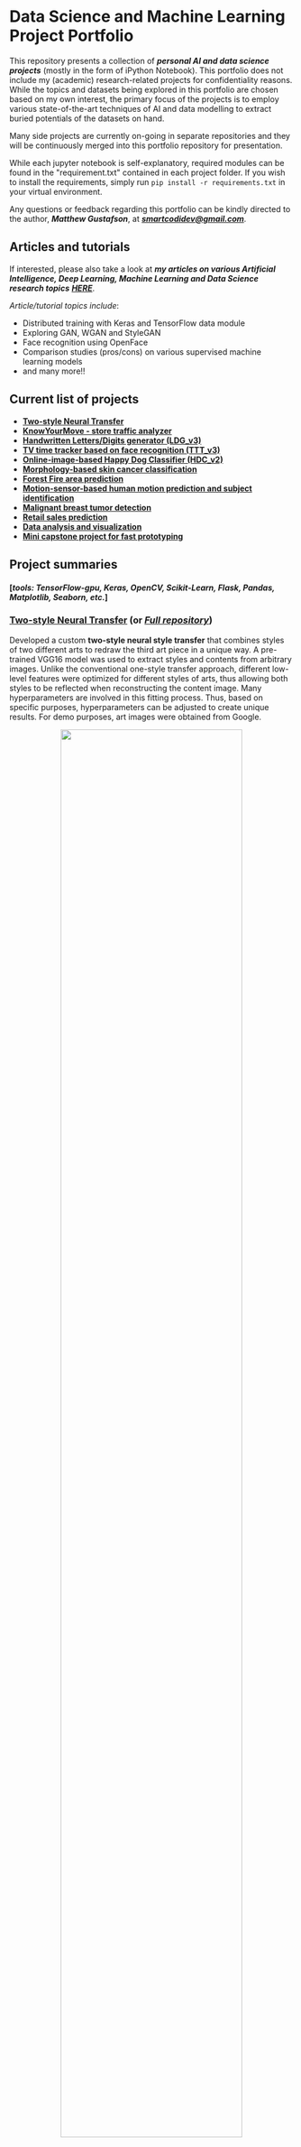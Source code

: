 # Data Science and Machine Learning Project Portfolio

This repository presents a collection of ***personal AI and data science projects*** (mostly in the form of iPython Notebook). This portfolio does not include my (academic) research-related projects for confidentiality reasons. While the topics and datasets being explored in this portfolio are chosen based on my own interest, the primary focus of the projects is to employ various state-of-the-art techniques of AI and data modelling to extract buried potentials of the datasets on hand.

Many side projects are currently on-going in separate repositories and they will be continuously merged into this portfolio repository for presentation.

While each jupyter notebook is self-explanatory, required modules can be found in the "requirement.txt" contained in each project folder. If you wish to install the requirements, simply run `pip install -r requirements.txt` in your virtual environment. 

Any questions or feedback regarding this portfolio can be kindly directed to the author, ***Matthew Gustafson***, at ***smartcodidev@gmail.com***.

## Articles and tutorials

If interested, please also take a look at ***my articles on various Artificial Intelligence, Deep Learning, Machine Learning and Data Science research topics*** [***HERE***](https://github.com/Matthew-AI-Dev/Artificial_Intelligence_articles_and_tutorials).

*Article/tutorial topics include*:

* Distributed training with Keras and TensorFlow data module
* Exploring GAN, WGAN and StyleGAN
* Face recognition using OpenFace
* Comparison studies (pros/cons) on various supervised machine learning models
* and many more!!

## Current list of projects
* [**Two-style Neural Transfer**](#two-style-neural-transfer-or-full-repository)
* [**KnowYourMove - store traffic analyzer**](#knowyourmove-or-full-repository)
* [**Handwritten Letters/Digits generator (LDG_v3)**](#handwritten-letters-and-digits-generator-ldg_v3-or-full-repository)
* [**TV time tracker based on face recognition (TTT_v3)**](#tv-time-tracker-based-on-face-recognition-ttt_v3-or-full-repository)
* [**Online-image-based Happy Dog Classifier (HDC_v2)**](#online-image-based-happy-dog-classifier-hdc_v2-or-full-repository)
* [**Morphology-based skin cancer classification**](#morphology-based-skin-cancer-classification)
* [**Forest Fire area prediction**](#forest-fire-area-prediction)
* [**Motion-sensor-based human motion prediction and subject identification**](#motion-sensor-based-human-motion-prediction-and-subject-identification)
* [**Malignant breast tumor detection**](#malignant-breast-tumor-detection)
* [**Retail sales prediction**](#retail-sales-prediction)
* [**Data analysis and visualization**](#data-analysis-and-visualization)
* [**Mini capstone project for fast prototyping**](#mini-capstone-project-for-fast-prototyping)

## Project summaries
#### [*tools: TensorFlow-gpu, Keras, OpenCV, Scikit-Learn, Flask, Pandas, Matplotlib, Seaborn, etc.*]

### [Two-style Neural Transfer][31] (or [*Full repository*](https://github.com/Matthew-AI-Dev/NeuralStyleTransfer_custom))

Developed a custom **two-style neural style transfer** that combines styles of two different arts to redraw the third art piece in a unique way. A pre-trained VGG16 model was used to extract styles and contents from arbitrary images. Unlike the conventional one-style transfer approach, different low-level features were optimized for different styles of arts, thus allowing both styles to be reflected when reconstructing the content image. Many hyperparameters are involved in this fitting process. Thus, based on specific purposes, hyperparameters can be adjusted to create unique results. For demo purposes, art images were obtained from Google. 

<p align="center">
<img src="TwoStyleTransfer/Readme_images/two_style_outline.png" width=80%></p>

<p align="center">
<img src="TwoStyleTransfer/Readme_images/two_style_sample_images.png" width=80%></p>

<p align="center">
<img src="TwoStyleTransfer/Readme_images/two_style_result.png" width=80%></p>

<p align="center">
<img src="TwoStyleTransfer/Readme_images/two-style.gif" width=50%></p>



### [KnowYourMove][30] (or [*Full repository*](https://github.com/Matthew-AI-Dev/INSIGHT-project))

Deployed computer-vision-based business intelligence tool (**KnowYourMove**) that analyzes time-specific store traffics from store surveillance camera systems. By tracking the motion of individual customers over time (**based on Single Shot Detector and centroid tracking algorithm**), KnowYourMove generates information maps that can provide business owners with hidden insights to understand their customers better (in terms of their shopping routes and aggregated time spent in different areas). KnowYourMove has been deployed as a [**web application**](http://www.knowyourmove.store/) (currently hosted on AWS t2.micro; **NOTE: as of Nov 7, 2019, the instance has been temporarily stopped.**) where a user can upload a surveillance video (or use videos from YouTube) to generate the reports. The information can be filtered by specific time windows (i.e. morning/afternoon or weekdays/weekends, etc). Such information is expected to provide time-specific customer traffics at a store so as to enable micro-optimization of business operations such as store floor plannings and pricing strategy without breaching customer privacy.

<p align="center">
<img src="KnowYourMove/ReadMe_Images/KnowYourMoveGIF.gif" width=100%></p>

<p align="center">
<img src="KnowYourMove/ReadMe_Images/summary_result.png" width=100%></p>



### [Handwritten Letters and Digits generator (LDG_v3)][29] (or [*Full repository*](https://github.com/Matthew-AI-Dev/letter_digit_generator_VAE))

Developed **(convolutional) conditional variational autoencoder (CVAE)**-based handwritten letters/digits generator. Trained on the EMNIST dataset (62 claases compriding [0-9], [a-z] and [A-Z]), the generator can produce new handwritten-like letters/digits based on the typed inputs. Both convolutional and vanilla models are being investigated for comparison purposes. While the models are not yet optimized, their reconstruction results look satisfactory.

<p align="center">
<img src="Letter_digit_generator/images/summary_ldg_v3_reconstruction.png" width="90%">
</p>
<p align="center">
<img src="Letter_digit_generator/images/summary_ldg_v3_testing.png" width="100%">
</p>

***[ldg_v3_gen](https://github.com/Matthew-AI-Dev/Artificial_Intelligence_Data_Science_Portfolio/blob/master/Letter_digit_generator/ldg_v3_gen.py)*** is a command-line letters/digits generator based on ldg_v3 Conv-CVAE model. It simply loads the Conv-CVAE model and the corresponding weights (best) to produce the results.

<p align="center">
<img src="Letter_digit_generator/images/summary_ldg_v3_gen.png" width="100%">
</p>

### [TV time tracker based on face recognition (TTT_v3)][28] (or [*Full repository*](https://github.com/Matthew-AI-Dev/TV_time_tracking_face_recognition))

Built a tracker that recognizes the faces of registered individuals to measure the time they spend watching the camera (or watching TV in the final application). Developed on top of [Keras-OpenFace](https://github.com/iwantooxxoox/Keras-OpenFace), a project converting OpenFace from its original Torch implementation to a Keras version, the current version of TTT (TTT_v3) showed great accuracy of ~ 88% in recognizing my face + measuring time me watching a camera in a video format. In the upcoming versions, TTT will be implemented into a real-time module to be mounted on a TV to finalize the project.

<p align="center">
<img src="TV_time_tracker/Readme_images/TTT_v3_sean_test_result.png" width="100%">
</p>

### [Online-image-based Happy Dog Classifier (HDC_v2)][27] (or [*Full repository*](https://github.com/Matthew-AI-Dev/Happy_Dog_Detection))

Built **a customized CNN model with ResNET50-like residual blocks**. Trained it with a small image set that was prepared from Google using google-images-download module. After searching for the optimized hyperparameters, the final model could achieve ~ 90% accuracy on a test set and the model was eventually applied to predict the happiness of my puppy, Lucky. Many of the mislabeled images were turned out to be very difficult even for me to classify as happy or sad. Acknowledging the difficulties associated with reading dogs' emotions, I have to admit that the quality of the downloaded training data must have been compromised to some degree. Nonetheless, the best model/weights have been saved.

<p align="center">
<img src="HappyDogDetection/Readme_images/wrong_label_test_image_hdc_v2.png" alt="intermediate_layer_1" width="45%" class="center">
<img src="HappyDogDetection/Readme_images/new_image_result_hdc_v2.png" alt="confusion matrix" width="45%" class="center">
</p>

#### Happy Dog Detector (HDD)
In the ongoing **HappyDogDetector (HDD)** development, ***a customized YOLO model was integrated to the best model built in HDC_v2*** in order to localize happy dogs in given images/videos. For this first version (HDD_v1), the pretrained YOLO weights were used to identify dogs among 80 predictions, but in the upcoming versions, newly-trained weights will be used to localize only the face of a dog to improve the accuracy of the final model. 

[***Current HDD_v1***](https://github.com/Matthew-AI-Dev/Happy_Dog_Detection/blob/master/custom_darkflow/HappyDogDetector_v1.ipynb) on a YouTube video (detecting only **Happy**)
*Video source: [here](https://www.youtube.com/watch?v=0lEUiQEDUHM)*

<p align="center">
<img src="HappyDogDetection/Readme_images/hdd_v1_videotesting.gif" width="60%">
</p>

***Current HDD_v1*** on images (detecting both **Happy and Sad**)

<p align="center">
<img src="HappyDogDetection/Readme_images/hdd_v1_example.png" width="60%"></p>

The current HDD_v1 localizes dogs from given images/vidoes and classify if he/she is happy (or optionally sad as well). The system is planned to be built into a realtime detection module in the upcoming HDD versions.

### [Morphology-based skin cancer classification][1]

Designed a customized CNN model and implemented ***a transfer learning on VGG16*** that achieved ~ 80% accuracy in classifying 7 different skin cancer types. While the target variables were highly imbalanced, the final model constructed was shown to well differentiate different classes solely based on their morphology. Intermediate layers of CNN were also visualized for deeper understanding of the system. The best model/weights have been saved.

<p align="center">
<img src="SkinCancerClassification_CNN/figure/featuremaps-layer-1.png" alt="intermediate_layer_1" width="45%" class="center">
<img src="SkinCancerClassification_CNN/figure/model_2_evaluation.png" alt="confusion matrix" width="45%" class="center">
</p>

### [Forest Fire area prediction][2]

Constructed regression model using ***XGBooster regressor*** that can estimate the burning area from the future forest fire. In order to deal with the highly imbalanced target variable, the oversampling approach was taken to help the model to be sensitive to a small chance of forest fire occurrence. With the corresponding feature selection process, the model could achieve the RMSE of ~3.2.

<p align="center">
<img src="EstimatingDamageFromForestFire/figure/low-level features.png" alt="feature locations" width="45%">
<img src="EstimatingDamageFromForestFire/figure/learning curve.png" alt="learning curve" width="45%">
</p>

### [Motion-sensor-based human motion prediction and subject identification][3]

Analyzed motion sensor signals from human subjects in Time-domain and Frequency-domain to confirm their differentiability. Furthermore, a various statistical technique like t-SNE was employed to visualize how different motions of different subjects fall into the same cluster. ***XGBoost classifier*** was trained to predict the motion and even identify the specific subject with >95% accuracy with only using the small portion of the available data. The most useful sensors in general in terms of predicting specific motions and subject were gyrometers on arms and ankles. Only a subset of available data (i.e. sensors on the wrist) has been tested for their prediction power.

<p align="center">
<img src="HumanAndMotionPrediction/figure/Time_Freq signal traces.png" alt="TDFD trace" width="45%">
<img src="HumanAndMotionPrediction/figure/tSNA by motion.png" alt="tSNE" width="45%">
</p>

### [Malignant breast tumor detection][4]

As an extension of my Master's project, malignant breast tumor detection problem was explored using ***KNN and SVM classifiers***. The metrics was carefully chosen so that to optimize the model that can avoid as much false-positives (predict as benign while it is malignant) as possible. The performance of the two constructed models was compared with that of a dummy classifier. While the KNN achieved ~ 99% precision, a highly tuned SVM classifier could achieve 100% precision while compromising its recall to some extent.

<p align="center">
<img src="PrognosticBreaseTumorDetection/figure/tSNE.png" alt="tSNE" width="45%">
<img src="PrognosticBreaseTumorDetection/figure/p-r curve.png" alt="pr curve" width="30%">
</p>

### [Retail sales prediction][5]

Constructed an ***ensemble model*** to predict a purchase amount of new potential customers based on their low-level information such as Gender and Age group. A risk of data leakage, along with a careful feature engineering/selection, was investigated.

<p align="center">
<img src="RetailSalesPrediction_BlackFridayAnalysis/figure/learning curve.png" alt="learning curve" width="40%">
</p>

### Data analysis and visualization
#### [*tools: Scikit-Learn, Pandas, Matplotlib, Seaborn, etc.*]
#### [911 call type][11]
The 911 call dataset was cleaned and organized by implementing various ***feature engineering/extraction techniques***.
#### [stock price][12]
Analyzed daily returns of FANG (Facebook, Amazon, Netflix and Google) stocks between 2013/01/01 and 2018/01/01. A brief ***EDA on the fetched data from online*** could reveal the information that can help in future investment.

### Mini capstone project for fast prototyping 
#### [*tools: TensorFlow, Scikit-Learn, Pandas, Matplotlib, Seaborn, Hyperopt, etc.*]
#### [Bank note authentication prediction][21]
Roughly constructed ***DNN*** was employed to differentiate the authentic and fake bank notes. Its classification accuracy was compared to that of a highly-tuned logistic regression model to test its performance.  
#### [yelp review star prediction][22]
Implemented ***NLP*** technique for processing the raw text data from Yelp. Quickly tested a few techniques like TF-IDF transformation to investigate their effectiveness on predicting the number of stars from the reviews using multinomial ***Naive Bayes classifier***.
#### [College type prediction][23]
Famous clustering algorithms such as ***K-means and Agglomerative clusterings*** have been implemented in order to separate two groups of colleges (public and private). With the true labels, the clustering performance of each model has been evaluated.
#### [Advertisement click prediction][24]
Designed and tuned the simple ***logistic regression*** model in order to predict if the new user would click the advertisement. With a tuning of regularization parameter, the prediction accuracy could improve to ~97% from ~89% with the minimum effort.
#### [Anonymous data classification][25]
A ***KNN*** model was trained in order to classify the anonymous dataset. Various hyperparameter optimization techniques were explored including ***the manual search, random search and sequential-model-based (Bayseian-based) optimization search***. Given the simplicity of the given anonymous dataset, the optimized results in the different search models resulted in the same error score, but it was clearly shown that the Bayseian-based optimization search could automatically find the optimal hyperparameters faster and more efficiently by focusing on the specific region of the multi-dimensional hyperparameter space that is more likely to improve the model performance.

<p align="center">
<img src="Mini capstone projects/images/search_figure_summary.png" alt="intermediate_layer_1" width="100%" class="center">
<img src="Mini capstone projects/images/random_tpe_search_summary.png" alt="confusion matrix" width="45%" class="center">
</p>



#### [Loan payback prediction][26]
Constructed and compared basic ***tree-based models*** for their performance on a prediction of loan payback based on LendingClub profiles. 

[1]:https://github.com/Matthew-AI-Dev/Artificial_Intelligence_Data_Science_Portfolio/blob/master/SkinCancerClassification_CNN/SkinCancerClassification.ipynb
[2]:https://github.com/Matthew-AI-Dev/Artificial_Intelligence_Data_Science_Portfolio/blob/master/EstimatingDamageFromForestFire/Forest_Fire_Prediction_Model.ipynb
[3]:https://github.com/Matthew-AI-Dev/Artificial_Intelligence_Data_Science_Portfolio/blob/master/HumanAndMotionPrediction/Mobile_Human_Motion_Prediction.ipynb
[4]:https://github.com/Matthew-AI-Dev/Artificial_Intelligence_Data_Science_Portfolio/blob/master/PrognosticBreaseTumorDetection/BenignBreatTumorDetection.ipynb
[5]:https://github.com/Matthew-AI-Dev/Artificial_Intelligence_Data_Science_Portfolio/blob/master/RetailSalesPrediction_BlackFridayAnalysis/BlackFriday%2BAnalysis_Prediction.ipynb

[11]:https://github.com/Matthew-AI-Dev/Artificial_Intelligence_Data_Science_Portfolio/blob/master/Mini%20capstone%20projects/EDA-911call_Montgomery.ipynb
[12]:https://github.com/Matthew-AI-Dev/Artificial_Intelligence_Data_Science_Portfolio/blob/master/Mini%20capstone%20projects/EDA-FANG_StockPrice.ipynb

[21]:https://github.com/Matthew-AI-Dev/Artificial_Intelligence_Data_Science_Portfolio/blob/master/Mini%20capstone%20projects/Bank%20authentication%20prediction_DNN%20buildup%20on%20TensorFlow.ipynb
[22]:https://github.com/Matthew-AI-Dev/Artificial_Intelligence_Data_Science_Portfolio/blob/master/Mini%20capstone%20projects/Yelp_Review%20classification_NLP.ipynb
[23]:https://github.com/Matthew-AI-Dev/Artificial_Intelligence_Data_Science_Portfolio/blob/master/Mini%20capstone%20projects/College%20type%20prediction_K-Means%20and%20Agglomerative%20Clustering.ipynb
[24]:https://github.com/Matthew-AI-Dev/Artificial_Intelligence_Data_Science_Portfolio/blob/master/Mini%20capstone%20projects/Ad%20click%20prediction_Logistic%20Regression.ipynb
[25]:https://github.com/Matthew-AI-Dev/Artificial_Intelligence_Data_Science_Portfolio/blob/master/Mini%20capstone%20projects/AnonymousDataClassification_KNN.ipynb
[26]:https://github.com/Matthew-AI-Dev/Artificial_Intelligence_Data_Science_Portfolio/blob/master/Mini%20capstone%20projects/Loan_payback_prediction_Decision%20Trees%20and%20Random%20Forest.ipynb
[27]: https://github.com/Matthew-AI-Dev/Artificial_Intelligence_Data_Science_Portfolio/blob/master/HappyDogDetection/HappyDogClassifier_v2.ipynb
[28]: https://github.com/Matthew-AI-Dev/Artificial_Intelligence_Data_Science_Portfolio/blob/master/TV_time_tracker/TV_time_tracking_face_recognition_v3.ipynb
[29]: https://github.com/Matthew-AI-Dev/Artificial_Intelligence_Data_Science_Portfolio/blob/master/Letter_digit_generator/letter_digit_generator_v3_conv-CVAE.ipynb

[30]: https://github.com/Matthew-AI-Dev/Artificial_Intelligence_Data_Science_Portfolio/blob/master/KnowYourMove/Motion_analyzer.ipynb
[31]: https://github.com/Matthew-AI-Dev/Artificial_Intelligence_Data_Science_Portfolio/blob/master/TwoStyleTransfer/StyleTransfer_custom.ipynb


